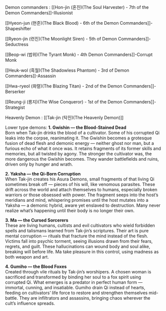 Demon commanders :
[[Hon-jin (혼진)(The Soul Harvester) - 7th of the Demon Commanders]]-Illusionist


[[Hyeon-jun (현준)(The Black Blood) - 6th of the Demon Commanders]]-Shapeshifter


[[Ryeon-jin (련진)(The Moonlight Siren) - 5th of Demon Commanders]]-Seductress


[[Beop-wi (법위)(The Tyrant Monk) - 4th Demon Commanders]]-Corrupt Monk


[[Heuk-wol (흑월)(The Shadowless Phantom) - 3rd of Demon Commanders]]-Assassin


[[Hwa-ryeol (화렬)(The Blazing Titan) - 2nd of the Demon Commanders]]-Berserker


[[Reung-ji (릉지)(The Wise Conqueror) - 1st of the Demon Commanders]]-Strategist


Heavenly Demon :
[[Tak-jin (탁진)(The Heavenly Demon)]]


Lower type demons:
**1. Gwishin — the Blood-Stained Dead**  
Born when Tak-jin drinks the blood of a cultivator. Some of his corrupted Qi leaks into the corpse, reanimating it. The Gwishin becomes a grotesque fusion of dead flesh and demonic energy — neither ghost nor man, but a furious echo of what it once was. It retains fragments of its former skills and memories, but all twisted by agony. The stronger the cultivator was, the more dangerous the Gwishin becomes. They wander battlefields and ruins, driven only by hunger and wrath.

**2. Yaksha — the Qi-Born Corruption**  
When Tak-jin creates his Asura Demons, small fragments of that living Qi sometimes break off — pieces of his will, like venomous parasites. These drift across the world and attach themselves to humans, especially broken warriors or those obsessed with power. The fragment seeps into the host’s meridians and mind, whispering promises until the host mutates into a Yaksha — a demonic hybrid, aware yet enslaved to destruction. Many never realize what’s happening until their body is no longer their own.

**3. Ma — the Cursed Sorcerers**  
These are living humans, cultists and evil cultivators who wield forbidden spells and talismans learned from Tak-jin’s scriptures. Their art is pure mental corruption — rituals that fracture the mind instead of the flesh. Victims fall into psychic torment, seeing illusions drawn from their fears, regrets, and guilt. These hallucinations can wound body and soul alike, breaking will before life. Ma take pleasure in this control, using madness as both weapon and art.

**4. Gumiho — the Blood Foxes**  
Created through vile rituals by Tak-jin’s worshipers. A chosen woman is sacrificed and transformed by binding her soul to a fox spirit using corrupted Qi. What emerges is a predator in perfect human form — immortal, cunning, and insatiable. Gumiho drain Qi instead of hearts, feeding on cultivators’ life force to restore and strengthen themselves mid-battle. They are infiltrators and assassins, bringing chaos wherever the cult’s influence spreads.
